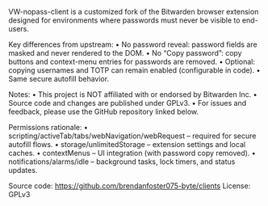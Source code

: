 VW-nopass-client is a customized fork of the Bitwarden browser extension designed for environments where passwords must never be visible to end-users.

Key differences from upstream:
• No password reveal: password fields are masked and never rendered to the DOM.
• No “Copy password”: copy buttons and context-menu entries for passwords are removed.
• Optional: copying usernames and TOTP can remain enabled (configurable in code).
• Same secure autofill behavior.

Notes:
• This project is NOT affiliated with or endorsed by Bitwarden Inc.
• Source code and changes are published under GPLv3.
• For issues and feedback, please use the GitHub repository linked below.

Permissions rationale:
• scripting/activeTab/tabs/webNavigation/webRequest – required for secure autofill flows.
• storage/unlimitedStorage – extension settings and local caches.
• contextMenus – UI integration (with password copy removed).
• notifications/alarms/idle – background tasks, lock timers, and status updates.

Source code: https://github.com/brendanfoster075-byte/clients
License: GPLv3
